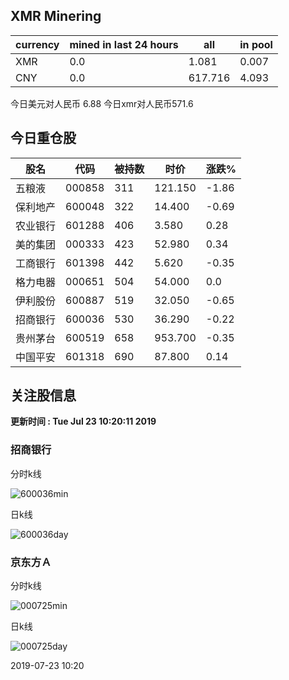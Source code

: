 ## XMR Minering

|currency|mined in last 24 hours|all|in pool|
|---|---|---|---|
|XMR|0.0|1.081|0.007|
|CNY|0.0|617.716|4.093|

今日美元对人民币 6.88	今日xmr对人民币571.6


## 今日重仓股 

|股名|代码|被持数|时价|涨跌%|
|---|---|---|---|---|
|五粮液|000858|311|121.150|-1.86|
|保利地产|600048|322|14.400|-0.69|
|农业银行|601288|406|3.580|0.28|
|美的集团|000333|423|52.980|0.34|
|工商银行|601398|442|5.620|-0.35|
|格力电器|000651|504|54.000|0.0|
|伊利股份|600887|519|32.050|-0.65|
|招商银行|600036|530|36.290|-0.22|
|贵州茅台|600519|658|953.700|-0.35|
|中国平安|601318|690|87.800|0.14|

## 关注股信息
**更新时间 : Tue Jul 23 10:20:11 2019**
### 招商银行 
分时k线

![600036min](http://image.sinajs.cn/newchart/min/n/sh600036.gif)

日k线

![600036day](http://image.sinajs.cn/newchart/daily/n/sh600036.gif)

### 京东方Ａ 
分时k线

![000725min](http://image.sinajs.cn/newchart/min/n/sz000725.gif)

日k线

![000725day](http://image.sinajs.cn/newchart/daily/n/sz000725.gif)

2019-07-23 10:20
